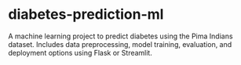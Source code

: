 # diabetes-prediction-ml
A machine learning project to predict diabetes using the Pima Indians dataset. Includes data preprocessing, model training, evaluation, and deployment options using Flask or Streamlit.
